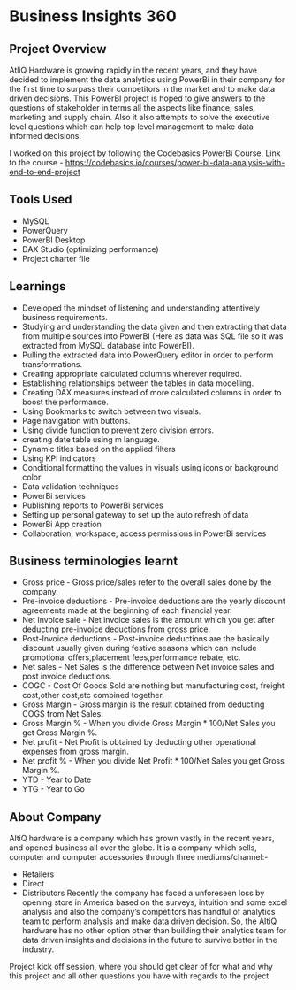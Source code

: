 # Business Insights 360

## Project Overview
AtliQ Hardware is growing rapidly in the recent years, and they have decided to implement the data analytics using PowerBi in their company for the first time to surpass their competitors in the market and to make data driven decisions. 
This PowerBI project is hoped to give answers to the questions of stakeholder in terms all the aspects like finance, sales, marketing and supply chain.
Also it also attempts to solve the executive level questions which can help top level management to make data informed decisions.

I worked on this project by following the Codebasics PowerBi Course, Link to the course - https://codebasics.io/courses/power-bi-data-analysis-with-end-to-end-project

## Tools Used
- MySQL
- PowerQuery
- PowerBI Desktop
- DAX Studio (optimizing performance)
- Project charter file

## Learnings
- Developed the mindset of listening and understanding attentively business requirements.
- Studying and understanding the data given and then extracting that data from multiple sources into PowerBI (Here as data was SQL file so it was extracted from MySQL database into PowerBI).
- Pulling the extracted data into PowerQuery editor in order to perform transformations.
- Creating appropriate calculated columns wherever required.
- Establishing relationships between the tables in data modelling.
- Creating DAX measures instead of more calculated columns in order to boost the performance.
- Using Bookmarks to switch between two visuals.
- Page navigation with buttons.
- Using divide function to prevent zero division errors.
- creating date table using m language.
- Dynamic titles based on the applied filters
- Using KPI indicators
- Conditional formatting the values in visuals using icons or background color
- Data validation techniques
- PowerBi services
- Publishing reports to PowerBi services
- Setting up personal gateway to set up the auto refresh of data
- PowerBi App creation
- Collaboration, workspace, access permissions in PowerBi services

## Business terminologies learnt
- Gross price - Gross price/sales refer to the overall sales done by the company.
- Pre-invoice deductions - Pre-invoice deductions are the yearly discount agreements made at the beginning of each financial year.
- Net Invoice sale - Net invoice sales is the amount which you get after deducting pre-invoice deductions from gross price.
- Post-Invoice deductions - Post-invoice deductions are the basically discount usually given during festive seasons which can include promotional offers,placement fees,performance rebate, etc.
- Net sales - Net Sales is the difference between Net invoice sales and post invoice deductions.
- COGC - Cost Of Goods Sold are nothing but manufacturing cost, freight cost,other cost,etc combined together.
- Gross Margin - Gross margin is the result obtained from deducting COGS from Net Sales.
- Gross Margin % - When you divide Gross Margin * 100/Net Sales you get Gross Margin %.
- Net profit - Net Profit is obtained by deducting other operational expenses from gross margin.
- Net profit % - When you divide Net Profit * 100/Net Sales you get Gross Margin %.
- YTD - Year to Date
- YTG - Year to Go

## About Company
AltiQ hardware is a company which has grown vastly in the recent years, and opened business all over the globe. It is a company which sells, computer and computer accessories through three mediums/channel:-

- Retailers
- Direct
- Distributors
Recently the company has faced a unforeseen loss by opening store in America based on the surveys, intuition and some excel analysis and also the company’s competitors has handful of analytics team to perform analysis and make data driven decision. So, the AltiQ hardware has no other option other than building their analytics team for data driven insights and decisions in the future to survive better in the industry.

Project kick off session, where you should get clear of for what and why this project and all other questions you have with regards to the project




